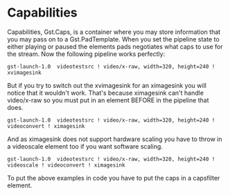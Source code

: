 # Capabilities

Capabilities, Gst.Caps, is a container where you may store information that you may pass on to a Gst.PadTemplate. When you set the pipeline state to either playing or paused the elements pads negotiates what caps to use for the stream. Now the following pipeline works perfectly:

```
gst-launch-1.0  videotestsrc ! video/x-raw, width=320, height=240 ! xvimagesink
```

But if you try to switch out the xvimagesink for an ximagesink you will notice that it wouldn't work. That's because ximagesink can't handle video/x-raw so you must put in an element BEFORE in the pipeline that does.

```
gst-launch-1.0  videotestsrc ! video/x-raw, width=320, height=240 ! videoconvert ! ximagesink
```
And as ximagesink does not support hardware scaling you have to throw in a videoscale element too if you want software scaling.

```
gst-launch-1.0  videotestsrc ! video/x-raw, width=320, height=240 ! videoscale ! videoconvert ! ximagesink
```

To put the above examples in code you have to put the caps in a capsfilter element.